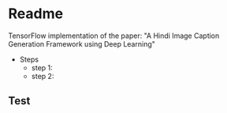 # Readme 

TensorFlow implementation of the paper: "A Hindi Image Caption Generation Framework using Deep Learning"
* Steps 
	* step 1: 
	* step 2:
	
## Test  
